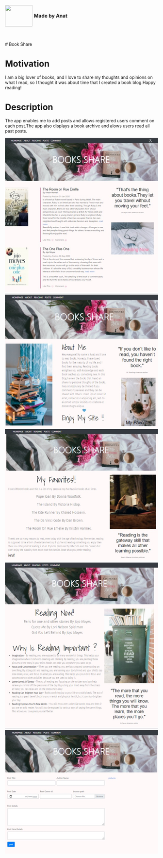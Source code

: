 <div  id="container">
<div ><img style="float:left;margin-right:5px" src="https://img.icons8.com/office/80/000000/api.png"/ height="70" width=90 ></div>
<div > <h3 style="vertical-align:middle;line-height:70px">Made by Anat</h3><div>
</div>
  
<br>
<br>
# Book Share


  
# Motivation
  
I am a big lover of books, and I love to share my thoughts and opinions on what I read, so I thought it was about time that I created a book blog.Happy reading!
  
# Description

The app enables me to add posts and allows registered users comment on each post.The app also displays a book archive and alows users read all past posts.
  
![Image](main.jpg)
![Image](about.jpg)
![Image](favorites.jpg)
![Image](reading.jpg)
![Image](post.jpg)

